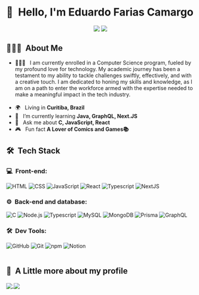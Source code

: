 <h1>👋 &nbsp;Hello, I'm Eduardo Farias Camargo</h1>
<p align="center">
<a href="https://www.instagram.com/dudu__farias_/"><img src="https://img.shields.io/badge/-@dudu__farias__-E4405F?style=flat-square&logo=Instagram&logoColor=white"/></a>
<a href="mailto:edu.farias.camargo@gmail.com"><img src="https://img.shields.io/badge/-edu.farias.camargo@gmail.com-D14836?style=flat-square&logo=Gmail&logoColor=white"/></a>

</p>

<h2> 👨🏻‍💻 &nbsp;About Me </h2>

- 👨🏻‍💻 &nbsp; I am currently enrolled in a Computer Science program, fueled by my profound love for technology. My academic journey has been a testament to my ability to tackle challenges swiftly, effectively, and with a creative touch. I am dedicated to honing my skills and knowledge, as I am on a path to enter the workforce armed with the expertise needed to make a meaningful impact in the tech industry.
  <br><br>
- 🌍 &nbsp; Living in **Curitiba, Brazil**
- 🚀 &nbsp; I’m currently learning **Java,  GraphQL, Next.JS**
- 💬 &nbsp; Ask me about **C, JavaScript, React**
- 🎮 &nbsp; Fun fact **A Lover of Comics and Games📚**

<h2> 🛠 &nbsp;Tech Stack</h2>
<h3>💻 &nbsp;Front-end:</h3>

![HTML](https://img.shields.io/badge/-HTML-333333?style=flat&logo=HTML5)
![CSS](https://img.shields.io/badge/-CSS-333333?style=flat&logo=CSS3&logoColor=1572B6)
![JavaScript](https://img.shields.io/badge/-JavaScript-333333?style=flat&logo=javascript)
![React](https://img.shields.io/badge/-React-333333?style=flat&logo=React)
![Typescript](https://img.shields.io/badge/-Typescript-333333?style=flat&logo=Typescript)
![NextJS](https://img.shields.io/badge/-Next.JS-333333?style=flat&logo=next.js)



<h3>⚙️ &nbsp;Back-end and database:</h3>

![C](https://img.shields.io/badge/-C-333333?style=flat&logo=c)
![Node.js](https://img.shields.io/badge/-Node.js-333333?style=flat&logo=node.js)
![Typescript](https://img.shields.io/badge/-Typescript-333333?style=flat&logo=Typescript)
![MySQL](https://img.shields.io/badge/-MySQL-333333?style=flat&logo=mysql)
![MongoDB](https://img.shields.io/badge/-MongoDB-333333?style=flat&logo=mongodb)
![Prisma](https://img.shields.io/badge/-Prisma-333333?style=flat&logo=prisma)
![GraphQL](https://img.shields.io/badge/-GraphQL-333333?style=flat&logo=GraphQL)

<h3>🛠 &nbsp;Dev Tools:</h3>

![GitHub](https://img.shields.io/badge/-GitHub-333333?style=flat&logo=github)
![Git](https://img.shields.io/badge/-Git-333333?style=flat&logo=git)
![npm](https://img.shields.io/badge/-npm-333333?style=flat&logo=npm)
![Notion](https://img.shields.io/badge/-Notion-333333?style=flat&logo=notion)
<br><br>

<h2>🚀 &nbsp;A Little more about my profile</h2>

<a href="https://github.com/duducamargo/convoychat">
  <img align="center" src="https://github-readme-stats.vercel.app/api/top-langs/?username=duducamargo&layout=compact&hide_border=true&count_private=true&hide=vue,hcl,Dockerfile,CMake,Makefile&theme=dracula" />
</a>

<a href="https://github.com/duducamargo/github-readme-stats">
  <img align="center" src="https://github-readme-stats.vercel.app/api?username=duducamargo&show_icons=true&hide_border=true&count_private=true&include_all_commits=true&theme=dracula" />
</a>

